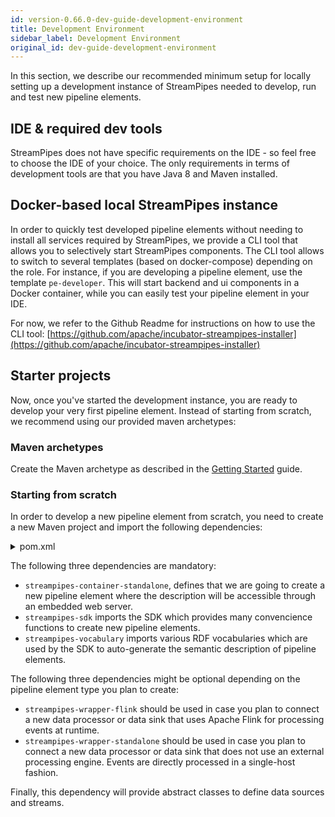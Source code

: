 ```yaml
---
id: version-0.66.0-dev-guide-development-environment
title: Development Environment
sidebar_label: Development Environment
original_id: dev-guide-development-environment
---
```


In this section, we describe our recommended minimum setup for locally setting up a development instance of StreamPipes needed to develop, run and test new pipeline elements.

## IDE & required dev tools
StreamPipes does not have specific requirements on the IDE - so feel free to choose the IDE of your choice.
The only requirements in terms of development tools are that you have Java 8 and Maven installed.

## Docker-based local StreamPipes instance
In order to quickly test developed pipeline elements without needing to install all services required by StreamPipes, we provide a CLI tool that allows you to selectively start StreamPipes components.
The CLI tool allows to switch to several templates (based on docker-compose) depending on the role. For instance, if you are developing a pipeline element, use the template ``pe-developer``. This will start backend and ui components in a Docker container, while you can easily test your pipeline element in your IDE.

For now, we refer to the Github Readme for instructions on how to use the CLI tool: [https://github.com/apache/incubator-streampipes-installer](https://github.com/apache/incubator-streampipes-installer)

## Starter projects

Now, once you've started the development instance, you are ready to develop your very first pipeline element.
Instead of starting from scratch, we recommend using our provided maven archetypes:

### Maven archetypes

Create the Maven archetype as described in the [Getting Started](/docs/dev-guide-archetype) guide.

### Starting from scratch

In order to develop a new pipeline element from scratch, you need to create a new Maven project and import the following dependencies:

<details class="info">
<summary>pom.xml</summary>
```
<dependency>
    <groupId>org.streampipes</groupId>
    <artifactId>streampipes-container-standalone</artifactId>
    <version>0.64.0</version>
</dependency>

<dependency>
    <groupId>org.streampipes</groupId>
    <artifactId>streampipes-sdk</artifactId>
    <version>0.64.0</version>
</dependency>

<dependency>
    <groupId>org.streampipes</groupId>
    <artifactId>streampipes-vocabulary</artifactId>
    <version>0.64.0</version>
</dependency>

<!-- This dependency needs to be imported if you plan to develop a new data processor or data sink using the Apache Flink wrapper -->
<dependency>
    <groupId>org.streampipes</groupId>
    <artifactId>streampipes-wrapper-flink</artifactId>
    <version>0.64.0</version>
</dependency>

<!-- This dependency needs to be imported if you plan to develop a new data processor or data sink which is running directly on the JVM -->
<dependency>
    <groupId>org.streampipes</groupId>
    <artifactId>streampipes-wrapper-standalone</artifactId>
    <version>0.64.0</version>
</dependency>

<dependency>
    <groupId>org.streampipes</groupId>
    <artifactId>streampipes-dataformat-json</artifactId>
    <version>0.64.0</version>
</dependency>
<dependency>
    <groupId>org.streampipes</groupId>
    <artifactId>streampipes-dataformat-smile</artifactId>
     <version>0.64.0</version>
</dependency>
<dependency>
    <groupId>org.streampipes</groupId>
    <artifactId>streampipes-dataformat-cbor</artifactId>
     <version>0.64.0</version>
</dependency>
<dependency>
    <groupId>org.streampipes</groupId>
    <artifactId>streampipes-dataformat-fst</artifactId>
     <version>0.64.0</version>
</dependency>
<dependency>
    <groupId>org.streampipes</groupId>
    <artifactId>streampipes-messaging-jms</artifactId>
     <version>0.64.0</version>
</dependency>
<dependency>
    <groupId>org.streampipes</groupId>
    <artifactId>streampipes-messaging-kafka</artifactId>
     <version>0.64.0</version>
</dependency>
```
</details>

The following three dependencies are mandatory:

* `streampipes-container-standalone`, defines that we are going to create a new pipeline element where the description will be accessible through an embedded web server.
* `streampipes-sdk` imports the SDK which provides many convencience functions to create new pipeline elements.
* `streampipes-vocabulary` imports various RDF vocabularies which are used by the SDK to auto-generate the semantic description of pipeline elements.

The following three dependencies might be optional depending on the pipeline element type you plan to create:

*  `streampipes-wrapper-flink` should be used in case you plan to connect a new data processor or data sink that uses Apache Flink for processing events at runtime.
*  `streampipes-wrapper-standalone` should be used in case you plan to connect a new data processor or data sink that does not use an external processing engine. Events are directly processed in a single-host fashion.


Finally, this dependency will provide abstract classes to define data sources and streams.
